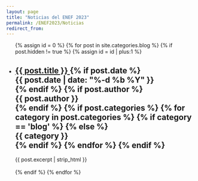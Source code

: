 ```yaml
---
layout: page
title: "Noticias del ENEF 2023"
permalink: /ENEF2023/Noticias
redirect_from:
---
```


<ul class="post-list">
  {% assign id = 0 %}
  {% for post in site.categories.blog %}
    {% if post.hidden != true %}
      {% assign id = id | plus:1 %}
      <div  id="{{id}}">
      <li>
        <h2>
          <a class="post-link" href="{{ post.url | prepend: site.baseurl }}">
            {{ post.title }}
          </a>
          {% if post.date %}
            <div class="chip">
              <span class="post-meta">
                {{ post.date | date: "%-d %b %Y" }}
              </span>
            </div>
          {% endif %}
          {% if post.author %}
            <div class="chip">
              <span class="post-meta">
                {{ post.author }}
              </span>
            </div>
          {% endif %}
          {% if post.categories %}
            {% for category in post.categories %}
              {% if category == 'blog' %}
                {% else %}
                  <div class="chip">
                    <span class="post-meta">
                      {{ category }}
                    </span>
                  </div>
              {% endif %}
            {% endfor %}
          {% endif %}
        </h2>
        <div class="entry-content">
          {{ post.excerpt | strip_html }}
        </div>
        <br>
        </li>
        <div class="divider">
        </div>
      </div>
    {% endif %}
  {% endfor %}
</ul>

<script type="text/javascript">
  function filterUsingCategory(selectedCategory) {
    var id = 0;
    {% for post in site.categories.blog %}
      var cats = {{ post.categories | jsonify }}

      var postDiv = document.getElementById(++id);
      postDiv.style.display =
        (selectedCategory == 'All' || cats.includes(selectedCategory)) 
          ? 'unset' 
          : 'none';
    {% endfor %}
  }
</script>
